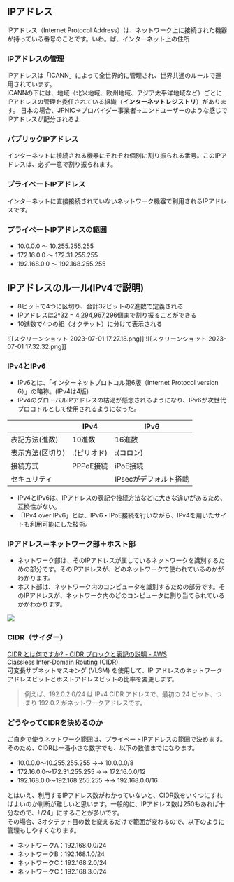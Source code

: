 ## IPアドレス
IPアドレス（Internet Protocol Address）は、ネットワーク上に接続された機器が持っている番号のことです。いわ。ば、インターネット上の住所

### IPアドレスの管理
IPアドレスは「ICANN」によって全世界的に管理され、世界共通のルールで運用されています。  
ICANNの下には、地域（北米地域、欧州地域、アジア太平洋地域など）ごとにIPアドレスの管理を委任されている組織（**インターネットレジストリ**）があります。
日本の場合、JPNIC→プロバイダー事業者→エンドユーザーのような感じでIPアドレスが配分されるよ


### パブリックIPアドレス
インターネットに接続される機器にそれぞれ個別に割り振られる番号。このIPアドレスは、必ず一意で割り振られます。
### プライベートIPアドレス
インターネットに直接接続されていないネットワーク機器で利用されるIPアドレスです。

### プライベートIPアドレスの範囲
- 10.0.0.0 ～ 10.255.255.255
- 172.16.0.0 ～ 172.31.255.255
- 192.168.0.0 ～ 192.168.255.255

## IPアドレスのルール(IPv4で説明)
- 8ビットで4つに区切り、合計32ビットの2進数で定義される
- IPアドレスは2^32 = 4,294,967,296個まで割り振ることができる
- 10進数で4つの組（オクテット）に分けて表示される

![[スクリーンショット 2023-07-01 17.27.18.png]]
![[スクリーンショット 2023-07-01 17.32.32.png]]

### IPv4とIPv6
- IPv6とは、「インターネットプロトコル第6版（Internet Protocol version 6）」の略称。(IPv4は4版)
- IPv4のグローバルIPアドレスの枯渇が懸念されるようになり、IPv6が次世代プロコトルとして使用されるようになった。

| |IPv4|IPv6|
|---|---|---|
|表記方法(進数)|10進数|16進数|
|表示方法(区切り)|.(ピリオド)|:(コロン)|
|接続方式|PPPoE接続|iPoE接続|
|セキュリティ||IPsecがデフォルト搭載|
- IPv4とIPv6は、IPアドレスの表記や接続方法などに大きな違いがあるため、互換性がない。
- 「IPv4 over IPv6」とは、IPv6・IPoE接続を行いながら、IPv4を用いたサイトも利用可能にした技術。

### IPアドレス＝ネットワーク部＋ホスト部
- ネットワーク部は、そのIPアドレスが属しているネットワークを識別するための部分です。そのIPアドレスが、どのネットワークで使われているのかがわかります。  
- ホスト部は、ネットワーク内のコンピュータを識別するための部分です。そのIPアドレスが、ネットワーク内のどのコンピュータに割り当てられているかがわかります。

![](https://livra.geolocation.co.jp/wordpress/wp-content/uploads/2020/04/img_002.gif)

### CIDR（サイダー）
[CIDR とは何ですか? - CIDR ブロックと表記の説明 - AWS](https://aws.amazon.com/jp/what-is/cidr/#:~:text=Classless%20Inter%2DDomain%20Routing%20)  
Classless Inter-Domain Routing (CIDR).    
可変長サブネットマスキング (VLSM) を使用して、IP アドレスのネットワークアドレスビットとホストアドレスビットの比率を変更します。    
>例えば、192.0.2.0/24 は IPv4 CIDR アドレスで、最初の 24 ビット、つまり 192.0.2 がネットワークアドレスです。  

### どうやってCIDRを決めるのか
ご自身で使うネットワーク範囲は、プライベートIPアドレスの範囲で決めます。そのため、CIDRは一番小さな数字でも、以下の数値までになります。

- 10.0.0.0～10.255.255.255 →→ 10.0.0.0/8
- 172.16.0.0～172.31.255.255 →→ 172.16.0.0/12
- 192.168.0.0～192.168.255.255 →→ 192.168.0.0/16

とはいえ、利用するIPアドレス数がわかっていないと、CIDR数をいくつにすればよいのか判断が難しいと思います。一般的に、IPアドレス数は250もあれば十分なので、「/24」にすることが多いです。  
その場合、3オクテット目の数を変えるだけで範囲が変わるので、以下のように管理もしやすくなります。

- ネットワークA：192.168.0.0/24
- ネットワークB：192.168.1.0/24
- ネットワークC：192.168.2.0/24
- ネットワークC：192.168.3.0/24

